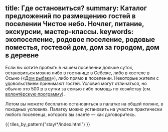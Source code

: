 title: Где остановиться?
summary: Каталог предложений по размещению гостей в поселении Чистое небо. Ночлег, питание, экскурсии, мастер-классы.
keywords: экопоселение, родовое поселение, родовые поместья, гостевой дом, дом за городом, дом в деревне
---
Если вы хотите пробыть в нашем поселении дольше суток, остановиться можно либо в гостинице в Себеже, либо в хостеле в Осыно («[Дом рыбака][1]»), либо прямо в поселении.
Некоторые жители с удовольствием принимают гостей.
Условия могут отличаться, но обычно это 500 р в сутки за семью либо помощь по хозяйству (см. [волонтёрскую программу](http://land.umonkey.net/volunteer/)).

Летом вы можете бесплатно остановиться в палатке на общей поляне, в походных условиях.
Палатку можно установить на участке практически любого поселенца, которого вы знаете — как договоритесь.

{{ tiles_by_pattern("stay/*/index.html") }}

[1]: http://www.seb-park.ru/tur/os.html

